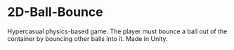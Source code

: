 # 2D-Ball-Bounce
Hypercasual physics-based game. The player must bounce a ball out of the container by bouncing other balls into it.
Made in Unity.
